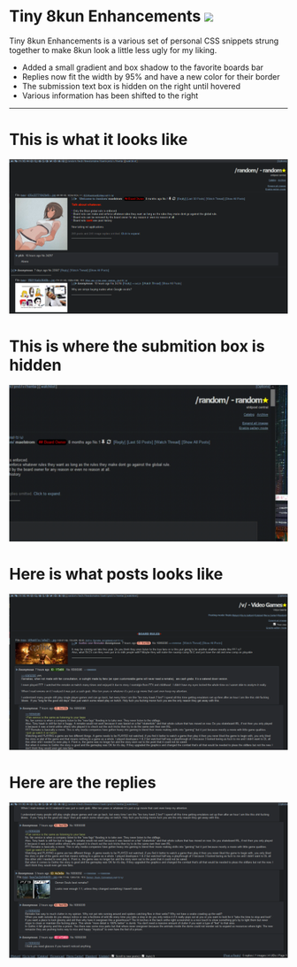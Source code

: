 # Tiny 8kun Enhancements [![](https://img.shields.io/badge/install%20with-stylus-006666?style=flat-square)](https://raw.githubusercontent.com/SlippingGitty/Tiny-8kun-Enhancements/main/T8E.user.css)
Tiny 8kun Enhancements is a various set of personal CSS snippets strung together to make 8kun look a little less ugly for my liking. 

* Added a small gradient and box shadow to the favorite boards bar
* Replies now fit the width by 95% and have a new color for their border
* The submission text box is hidden on the right until hovered
* Various information has been shifted to the right

___

# This is what it looks like
![screenshot](https://raw.githubusercontent.com/SlippingGitty/Tiny-8kun-Enhancements/main/screenshots/after.png)

# This is where the submition box is hidden
![screenshot](https://raw.githubusercontent.com/SlippingGitty/Tiny-8kun-Enhancements/main/screenshots/post.gif) 

# Here is what posts looks like 
![screenshot](https://raw.githubusercontent.com/SlippingGitty/Tiny-8kun-Enhancements/main/screenshots/post.png) 

# Here are the replies
![screenshot](https://raw.githubusercontent.com/SlippingGitty/Tiny-8kun-Enhancements/main/screenshots/replies.png) 
